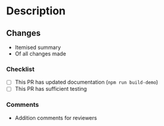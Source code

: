 # Description
<!-- TLDR -->

## Changes

- Itemised summary
- Of all changes made

### Checklist

- [ ] This PR has updated documentation (`npm run build-demo`)
- [ ] This PR has sufficient testing

### Comments

- Addition comments for reviewers
